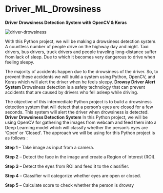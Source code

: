 # Driver_ML_Drowsiness
**Driver Drowsiness Detection System with OpenCV & Keras**

![driver-drowsiness](https://github.com/0-0Dibakar/Driver_ML_Drowsiness/assets/106139442/84f7258f-391e-4d84-aedf-d1751be4123f)

With this Python project, we will be making a drowsiness detection system. A countless number of people drive on the highway day and night. Taxi drivers, bus drivers, truck drivers and people traveling long-distance suffer from lack of sleep. Due to which it becomes very dangerous to drive when feeling sleepy.

The majority of accidents happen due to the drowsiness of the driver. So, to prevent these accidents we will build a system using Python, OpenCV, and Keras which will alert the driver when he feels sleepy.
**Drowsy Driver Alert System**
Drowsiness detection is a safety technology that can prevent accidents that are caused by drivers who fell asleep while driving.

The objective of this intermediate Python project is to build a drowsiness detection system that will detect that a person’s eyes are closed for a few seconds. This system will alert the driver when drowsiness is detected.
**Driver Drowsiness Detection System**
In this Python project, we will be using OpenCV for gathering the images from webcam and feed them into a Deep Learning model which will classify whether the person’s eyes are ‘Open’ or ‘Closed’. The approach we will be using for this Python project is as follows :

**Step 1** – Take image as input from a camera.

**Step 2** – Detect the face in the image and create a Region of Interest (ROI).

**Step 3** – Detect the eyes from ROI and feed it to the classifier.

**Step 4** – Classifier will categorize whether eyes are open or closed.

**Step 5** – Calculate score to check whether the person is drowsy
